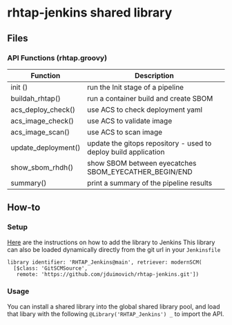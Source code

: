 # rhtap-jenkins shared library 

## Files
### API Functions (rhtap.groovy)

| Function   |      Description |
| --- | --- | 
|  init () |  run the Init stage of a pipeline  |  
| buildah_rhtap() |   run a container build and create SBOM     |    
| acs_deploy_check() | use ACS to check deployment yaml  |       
| acs_image_check() |  use ACS to validate image |       
| acs_image_scan() | use ACS to scan image |       
| update_deployment() | update the gitops repository - used to deploy build application  |       
| show_sbom_rhdh() | show SBOM between eyecatches  SBOM_EYECATHER_BEGIN/END |       
| summary() | print a summary of the pipeline results |     

    
 
## How-to

### Setup
[Here](https://jenkins.io/doc/book/pipeline/shared-libraries/) are the instructions on how to add the library to Jenkins
This library can also be loaded dynamically directly from the git url in your `Jenkinsfile`
```
library identifier: 'RHTAP_Jenkins@main', retriever: modernSCM(
  [$class: 'GitSCMSource',
   remote: 'https://github.com/jduimovich/rhtap-jenkins.git'])
```

### Usage
You can install a shared library into the global shared library pool, and load that libary with the following  ```@Library('RHTAP_Jenkins') _``` to import the API.
 